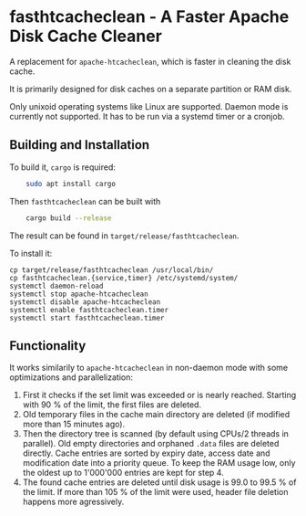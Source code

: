 # fasthtcacheclean - A Faster Apache Disk Cache Cleaner

A replacement for `apache-htcacheclean`, which is faster in cleaning the disk cache.

It is primarily designed for disk caches on a separate partition or RAM disk.

Only unixoid operating systems like Linux are supported. Daemon mode is currently not supported. It has to be run via a systemd timer or a cronjob.

## Building and Installation

To build it, `cargo` is required:

```sh
	sudo apt install cargo
```

Then `fasthtcacheclean` can be built with

```sh
	cargo build --release
```

The result can be found in `target/release/fasthtcacheclean`.

To install it:

```
cp target/release/fasthtcacheclean /usr/local/bin/
cp fasthtcacheclean.{service,timer} /etc/systemd/system/
systemctl daemon-reload
systemctl stop apache-htcacheclean
systemctl disable apache-htcacheclean
systemctl enable fasthtcacheclean.timer
systemctl start fasthtcacheclean.timer
```

## Functionality

It works similarily to  `apache-htcacheclean` in non-daemon mode with some optimizations and parallelization:

1. First it checks if the set limit was exceeded or is nearly reached. Starting with 90 % of the limit, the first files are deleted.
2. Old temporary files in the cache main directory are deleted (if modified more than 15 minutes ago).
3. Then the directory tree is scanned (by default using CPUs/2 threads in parallel).
   Old empty directories and orphaned `.data` files are deleted directly.
   Cache entries are sorted by expiry date, access date and modification date into a priority queue.
   To keep the RAM usage low, only the oldest up to 1'000'000 entries are kept for step 4.
4. The found cache entries are deleted until disk usage is 99.0 to 99.5 % of the limit.
   If more than 105 % of the limit were used, header file deletion happens more agressively.


<!--
 Copyright (c) 2022 Christoph Grenz (Papoo Software & Media GmbH) <info@papoo.de>
 SPDX-License-Identifier: LGPL-3.0-or-later
-->
